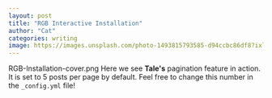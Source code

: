 ```yaml
---
layout: post
title: "RGB Interactive Installation"
author: "Cat"
categories: writing
image: https://images.unsplash.com/photo-1493815793585-d94ccbc86df8?ixlib=rb-0.3.5&ixid=eyJhcHBfaWQiOjEyMDd9&s=2417dd2c6b8faf89b92e5dc6bedede78&auto=format&fit=crop&w=2166&q=80
---
```





RGB-Installation-cover.png
Here we see **Tale's** pagination feature in action. It is set to 5 posts per page by default. Feel free to change this number in the `_config.yml` file!
